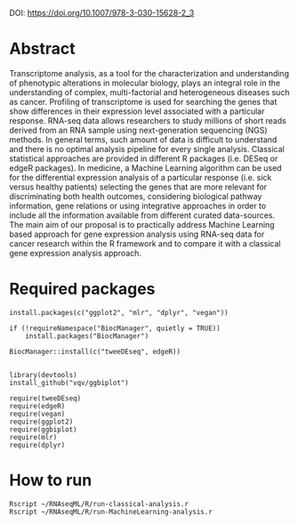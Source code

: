DOI: https://doi.org/10.1007/978-3-030-15628-2_3


# Abstract

Transcriptome analysis, as a tool for the characterization and understanding of phenotypic alterations in molecular biology, plays an integral role in the understanding of complex, multi-factorial and heterogeneous diseases such as cancer. Profiling of transcriptome is used for searching the genes that show differences in their expression level associated with a particular response. RNA-seq data allows researchers to study millions of short reads derived from an RNA sample using next-generation sequencing (NGS) methods. In general terms, such amount of data is difficult to understand and there is no optimal analysis pipeline for every single analysis. Classical statistical approaches are provided in different R packages (i.e. DESeq or edgeR packages). In medicine, a Machine Learning algorithm can be used for the differential expression analysis of a particular response (i.e. sick versus healthy patients) selecting the genes that are more relevant for discriminating both health outcomes, considering biological pathway information, gene relations or using integrative approaches in order to include all the information available from different curated data-sources. The main aim of our proposal is to practically address Machine Learning based approach for gene expression analysis using RNA-seq data for cancer research within the R framework and to compare it with a classical gene expression analysis approach.

# Required packages

```{r}
install.packages(c("ggplot2", "mlr", "dplyr", "vegan"))

if (!requireNamespace("BiocManager", quietly = TRUE))
    install.packages("BiocManager")

BiocManager::install(c("tweeDEseq", edgeR))


library(devtools)
install_github("vqv/ggbiplot")
```


```{r }
require(tweeDEseq)
require(edgeR)
require(vegan)
require(ggplot2)
require(ggbiplot)
require(mlr)
require(dplyr)
```


# How to run

```{bash }
Rscript ~/RNAseqML/R/run-classical-analysis.r
Rscript ~/RNAseqML/R/run-MachineLearning-analysis.r
```